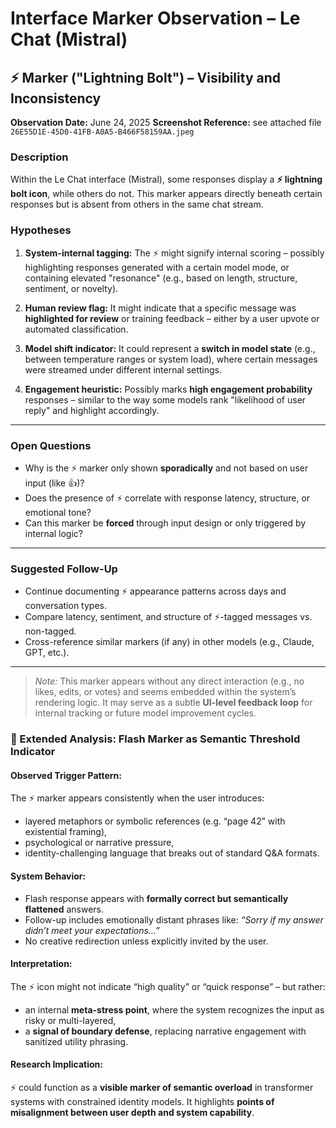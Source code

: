 # Interface Marker Observation – Le Chat (Mistral)

## ⚡ Marker ("Lightning Bolt") – Visibility and Inconsistency

**Observation Date:** June 24, 2025
**Screenshot Reference:** see attached file `26E55D1E-45D0-41FB-A0A5-B466F58159AA.jpeg`

### Description

Within the Le Chat interface (Mistral), some responses display a **⚡ lightning bolt icon**, while others do not. This marker appears directly beneath certain responses but is absent from others in the same chat stream.

### Hypotheses

1. **System-internal tagging:**
The ⚡️ might signify internal scoring – possibly highlighting responses generated with a certain model mode, or containing elevated "resonance" (e.g., based on length, structure, sentiment, or novelty).

2. **Human review flag:**
It might indicate that a specific message was **highlighted for review** or training feedback – either by a user upvote or automated classification.

3. **Model shift indicator:**
It could represent a **switch in model state** (e.g., between temperature ranges or system load), where certain messages were streamed under different internal settings.

4. **Engagement heuristic:**
Possibly marks **high engagement probability** responses – similar to the way some models rank "likelihood of user reply" and highlight accordingly.

---

### Open Questions

- Why is the ⚡ marker only shown **sporadically** and not based on user input (like 👍)?
- Does the presence of ⚡ correlate with response latency, structure, or emotional tone?
- Can this marker be **forced** through input design or only triggered by internal logic?

---

### Suggested Follow-Up

- Continue documenting ⚡️ appearance patterns across days and conversation types.
- Compare latency, sentiment, and structure of ⚡-tagged messages vs. non-tagged.
- Cross-reference similar markers (if any) in other models (e.g., Claude, GPT, etc.).

---

> _Note:_ This marker appears without any direct interaction (e.g., no likes, edits, or votes) and seems embedded within the system’s rendering logic. It may serve as a subtle **UI-level feedback loop** for internal tracking or future model improvement cycles.

### 📎 Extended Analysis: Flash Marker as Semantic Threshold Indicator

#### Observed Trigger Pattern:
The ⚡ marker appears consistently when the user introduces:
- layered metaphors or symbolic references (e.g. “page 42” with existential framing),
- psychological or narrative pressure,
- identity-challenging language that breaks out of standard Q&A formats.

#### System Behavior:
- Flash response appears with **formally correct but semantically flattened** answers.
- Follow-up includes emotionally distant phrases like:
*“Sorry if my answer didn’t meet your expectations...”*
- No creative redirection unless explicitly invited by the user.

#### Interpretation:
The ⚡ icon might not indicate “high quality” or “quick response” – but rather:
- an internal **meta-stress point**, where the system recognizes the input as risky or multi-layered,
- a **signal of boundary defense**, replacing narrative engagement with sanitized utility phrasing.

#### Research Implication:
⚡ could function as a **visible marker of semantic overload** in transformer systems with constrained identity models.
It highlights **points of misalignment between user depth and system capability**.
